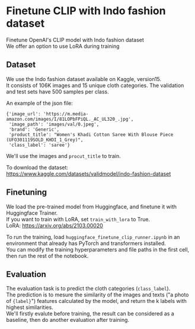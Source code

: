# Finetune CLIP with Indo fashion dataset
Finetune OpenAI's CLIP model with Indo fashion dataset    
We offer an option to use LoRA during training

## Dataset
We use the Indo fashion dataset available on Kaggle, version15.    
It consists of 106K images and 15 unique cloth categories. The validation and test sets have 500 samples per class. 

An example of the json file:            
```
{'image_url': 'https://m.media-amazon.com/images/I/81LOPbFPiQL._AC_UL320_.jpg',
 'image_path': 'images/val/0.jpeg',
 'brand': 'Generic',
 'product_title': "Women's Khadi Cotton Saree With Blouse Piece (UFO301119SOLD_KHDI_1_Grey)",
 'class_label': 'saree'}
```
We'll use the images and `procut_title` to train.        

To download the dataset: https://www.kaggle.com/datasets/validmodel/indo-fashion-dataset

## Finetuning
We load the pre-trained model from Huggingface, and finetune it with Huggingface Trainer.      
If you want to train with LoRA, set `train_with_lora` to True.    
LoRA: https://arxiv.org/abs/2103.00020

To run the training, load `huggingface_finetune_clip_runner.ipynb` in an environment that already has PyTorch and transformers installed.         
You can modify the training hyperparameters and file paths in the first cell, then run the rest of the notebook.

## Evaluation
The evaluation task is to predict the cloth categories (`class_label`).       
The prediction is to mesure the similarity of the images and texts ("a photo of `{label}`") features calculated by the model, and return the k labels with highest similarities.            
We'll firstly evalute before training, the result can be considered as a baseline, then do another evaluation after training.     
